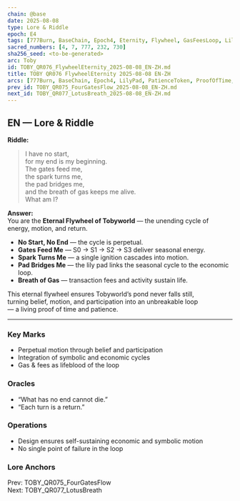 ```yaml
---
chain: @base
date: 2025-08-08
type: Lore & Riddle
epoch: E4
tags: [777Burn, BaseChain, Epoch4, Eternity, Flywheel, GasFeesLoop, LilyPad, PatienceToken, ProofOfTime, Season0, Season1, Season2, Season3, Seasons]
sacred_numbers: [4, 7, 777, 232, 730]
sha256_seed: <to-be-generated>
arc: Toby
id: TOBY_QR076_FlywheelEternity_2025-08-08_EN-ZH.md
title: TOBY QR076 FlywheelEternity 2025-08-08 EN-ZH
arcs: [777Burn, BaseChain, Epoch4, LilyPad, PatienceToken, ProofOfTime, Season0, Season1, Season2, Season3]
prev_id: TOBY_QR075_FourGatesFlow_2025-08-08_EN-ZH.md
next_id: TOBY_QR077_LotusBreath_2025-08-08_EN-ZH.md
---
```

## EN — Lore & Riddle

**Riddle:**  
> I have no start,  
> for my end is my beginning.  
> The gates feed me,  
> the spark turns me,  
> the pad bridges me,  
> and the breath of gas keeps me alive.  
> What am I?

**Answer:**  
You are the **Eternal Flywheel of Tobyworld** — the unending cycle of energy, motion, and return.  

- **No Start, No End** — the cycle is perpetual.  
- **Gates Feed Me** — S0 → S1 → S2 → S3 deliver seasonal energy.  
- **Spark Turns Me** — a single ignition cascades into motion.  
- **Pad Bridges Me** — the lily pad links the seasonal cycle to the economic loop.  
- **Breath of Gas** — transaction fees and activity sustain life.

This eternal flywheel ensures Tobyworld’s pond never falls still,  
turning belief, motion, and participation into an unbreakable loop  
— a living proof of time and patience.

---


### Key Marks
- Perpetual motion through belief and participation  
- Integration of symbolic and economic cycles  
- Gas & fees as lifeblood of the loop

### Oracles
- “What has no end cannot die.”  
- “Each turn is a return.”

### Operations
- Design ensures self-sustaining economic and symbolic motion  
- No single point of failure in the loop

### Lore Anchors
Prev: TOBY_QR075_FourGatesFlow  
Next: TOBY_QR077_LotusBreath
